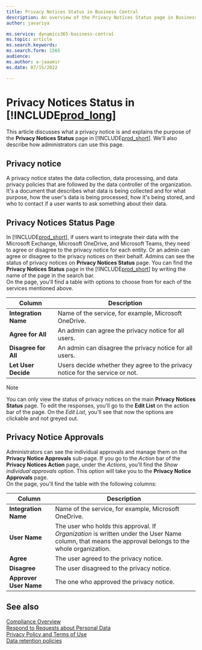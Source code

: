 ```yaml
---
title: Privacy Notices Status in Business Central
description: An overview of the Privacy Notices Status page in Business Central
author: javariya

ms.service: dynamics365-business-central
ms.topic: article
ms.search.keywords:
ms.search.form: 1565
audience: 
ms.author: a-jaaamir
ms.date: 07/15/2022

---
```


# Privacy Notices Status in [!INCLUDE[prod_long](includes/prod_long.md)]

This article discusses what a privacy notice is and explains the purpose of the **Privacy Notices Status** page in [!INCLUDE[prod_short](includes/prod_short.md)]. We'll also describe how administrators can use this page.

## Privacy notice

A privacy notice states the data collection, data processing, and data privacy policies that are followed by the data controller of the organization. It's a document that describes what data is being collected and for what purpose, how the user's data is being processed, how it's being stored, and who to contact if a user wants to ask something about their data. 

## Privacy Notices Status Page

In [!INCLUDE[prod_short](includes/prod_short.md)], if users want to integrate their data with the Microsoft Exchange, Microsoft OneDrive, and Microsoft Teams, they need to agree or disagree to the privacy notice for each entity. Or an admin can agree or disagree to the privacy notices on their behalf. Admins can see the status of privacy notices on **Privacy Notices Status** page. You can find the **Privacy Notices Status** page in the [!INCLUDE[prod_short](includes/prod_short.md)] by writing the name of the page in the search bar. <br>
On the page, you'll find a table with options to choose from for each of the services mentioned above. 

| Column | Description |
| ----------- | ----------- | 
| **Integration Name** | Name of the service, for example, Microsoft OneDrive. |
| **Agree for All** | An admin can agree the privacy notice for all users. |
| **Disagree for All** | An admin can disagree the privacy notice for all users. |
| **Let User Decide** | Users decide whether they agree to the privacy notice for the service or not. |

>[!NOTE]
> You can only view the status of privacy notices on the main **Privacy Notices Status** page. To edit the responses, you'll go to the **Edit List** on the action bar of the page. On the *Edit List*, you'll see that now the options are clickable and not greyed out.

## Privacy Notice Approvals

Administrators can see the individual approvals and manage them on the **Privacy Notice Approvals** sub-page. If you go to the *Action* bar of the **Privacy Notices Action** page, under the *Actions*, you'll find the *Show individual approvals* option. This option will take you to the **Privacy Notice Approvals** page.<br>
On the page, you'll find the table with the following columns: 

| Column | Description |
| ----------- | ----------- | 
| **Integration Name** | Name of the service, for example, Microsoft OneDrive. |
| **User Name** | The user who holds this approval. If *Organization* is written under the User Name column, that means the approval belongs to the whole organization. |
| **Agree** | The user agreed to the privacy notice. |
| **Disagree** | The user disagreed to the privacy notice. |
| **Approver User Name** | The one who approved the privacy notice. |

## See also

[Compliance Overview](/dynamics365/business-central/compliance/compliance-overview)  
[Respond to Requests about Personal Data ](/dynamics365/business-central/admin-responding-to-requests-about-personal-data)  
[Privacy Policy and Terms of Use ](/dynamics365/business-central/dev-itpro/developer/readiness/readiness-checklist-i-privacypolicy-termsofuse)  
[Data retention policies](/dynamics365-release-plan/2020wave2/smb/dynamics365-business-central/define-retention-policies) 
